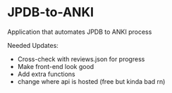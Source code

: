 # JPDB-to-ANKI
Application that automates JPDB to ANKI process

Needed Updates:
- Cross-check with reviews.json for progress
- Make front-end look good
- Add extra functions
- change where api is hosted (free but kinda bad rn)